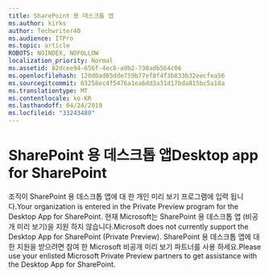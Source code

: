 ```yaml
---
title: SharePoint 용 데스크톱 앱
ms.author: kirks
author: Techwriter40
ms.audience: ITPro
ms.topic: article
ROBOTS: NOINDEX, NOFOLLOW
localization_priority: Normal
ms.assetid: 82dcee94-656f-4ec8-a9b2-730adb564c06
ms.openlocfilehash: 120d0ad65dde759b77ef8f4f3b833b32eecfea56
ms.sourcegitcommit: 03258ec4f5476a1ea6dd3a31d17bda815bc5a18a
ms.translationtype: MT
ms.contentlocale: ko-KR
ms.lasthandoff: 04/24/2019
ms.locfileid: "33243480"
---
```

# <a name="desktop-app-for-sharepoint"></a><span data-ttu-id="72048-102">SharePoint 용 데스크톱 앱</span><span class="sxs-lookup"><span data-stu-id="72048-102">Desktop app for SharePoint</span></span>

<span data-ttu-id="72048-103">조직이 SharePoint 용 데스크톱 앱에 대 한 개인 미리 보기 프로그램에 입력 됩니다.</span><span class="sxs-lookup"><span data-stu-id="72048-103">Your organization is entered in the Private Preview program for the Desktop App for SharePoint.</span></span> <span data-ttu-id="72048-104">현재 Microsoft는 SharePoint 용 데스크톱 앱 (비공개 미리 보기)을 지원 하지 않습니다.</span><span class="sxs-lookup"><span data-stu-id="72048-104">Microsoft does not currently support the Desktop App for SharePoint (Private Preview).</span></span> <span data-ttu-id="72048-105">SharePoint 용 데스크톱 앱에 대 한 지원을 받으려면 참여 한 Microsoft 비공개 미리 보기 파트너를 사용 하세요.</span><span class="sxs-lookup"><span data-stu-id="72048-105">Please use your enlisted Microsoft Private Preview partners to get assistance with the Desktop App for SharePoint.</span></span>
